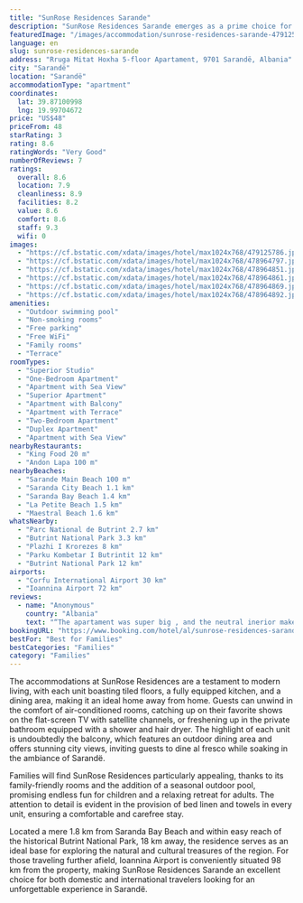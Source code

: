 ```yaml
---
title: "SunRose Residences Sarande"
description: "SunRose Residences Sarande emerges as a prime choice for travelers seeking the perfect blend of comfort and convenience in Sarandë, just a stone's throw away from the pristine Sarande Main Beach."
featuredImage: "/images/accommodation/sunrose-residences-sarande-479125786.jpg"
language: en
slug: sunrose-residences-sarande
address: "Rruga Mitat Hoxha 5-floor Apartament, 9701 Sarandë, Albania"
city: "Sarandë"
location: "Sarandë"
accommodationType: "apartment"
coordinates:
  lat: 39.87100998
  lng: 19.99704672
price: "US$48"
priceFrom: 48
starRating: 3
rating: 8.6
ratingWords: "Very Good"
numberOfReviews: 7
ratings:
  overall: 8.6
  location: 7.9
  cleanliness: 8.9
  facilities: 8.2
  value: 8.6
  comfort: 8.6
  staff: 9.3
  wifi: 0
images:
  - "https://cf.bstatic.com/xdata/images/hotel/max1024x768/479125786.jpg?k=55ef067693363b1ce34d3181b9c37170e1c4db38e370350b247bd3d0b327dbb7&o=&hp=1"
  - "https://cf.bstatic.com/xdata/images/hotel/max1024x768/478964797.jpg?k=37542fe3a5bf0d8a147c62e4e684809549cb0c388030eb4be8fc89d01e565fd4&o=&hp=1"
  - "https://cf.bstatic.com/xdata/images/hotel/max1024x768/478964851.jpg?k=9e4214767304c1fd803875a1319167b34bc865839d5dcf8ef529bea8c79a02ca&o=&hp=1"
  - "https://cf.bstatic.com/xdata/images/hotel/max1024x768/478964861.jpg?k=1376cb13ddf81dfa2d9892031f9c65d7535c78315169aacdae41026ed520cef8&o=&hp=1"
  - "https://cf.bstatic.com/xdata/images/hotel/max1024x768/478964869.jpg?k=9d96744a8c228cadeedca4eb09686ed212c30221fd14a137a117a01c4874fc46&o=&hp=1"
  - "https://cf.bstatic.com/xdata/images/hotel/max1024x768/478964892.jpg?k=cd43ec69d054d07e02d834e62fbef984461a6a2b8b2f2735a58c92285be34c33&o=&hp=1"
amenities:
  - "Outdoor swimming pool"
  - "Non-smoking rooms"
  - "Free parking"
  - "Free WiFi"
  - "Family rooms"
  - "Terrace"
roomTypes:
  - "Superior Studio"
  - "One-Bedroom Apartment"
  - "Apartment with Sea View"
  - "Superior Apartment"
  - "Apartment with Balcony"
  - "Apartment with Terrace"
  - "Two-Bedroom Apartment"
  - "Duplex Apartment"
  - "Apartment with Sea View"
nearbyRestaurants:
  - "King Food 20 m"
  - "Andon Lapa 100 m"
nearbyBeaches:
  - "Sarande Main Beach 100 m"
  - "Saranda City Beach 1.1 km"
  - "Saranda Bay Beach 1.4 km"
  - "La Petite Beach 1.5 km"
  - "Maestral Beach 1.6 km"
whatsNearby:
  - "Parc National de Butrint 2.7 km"
  - "Butrint National Park 3.3 km"
  - "Plazhi I Krorezes 8 km"
  - "Parku Kombetar I Butrintit 12 km"
  - "Butrint National Park 12 km"
airports:
  - "Corfu International Airport 30 km"
  - "Ioannina Airport 72 km"
reviews:
  - name: "Anonymous"
    country: "Albania"
    text: "“The apartament was super big , and the neutral inerior makes it more comfortable . I was in love w the balcony and white sheets . Also they had everything that u might need including iron ,hair dryer , soft towels ,kitchen equipments ,etc . Of...”"
bookingURL: "https://www.booking.com/hotel/al/sunrose-residences-sarande.en-gb.html?aid=8035640"
bestFor: "Best for Families"
bestCategories: "Families"
category: "Families"
---
```


The accommodations at SunRose Residences are a testament to modern living, with each unit boasting tiled floors, a fully equipped kitchen, and a dining area, making it an ideal home away from home. Guests can unwind in the comfort of air-conditioned rooms, catching up on their favorite shows on the flat-screen TV with satellite channels, or freshening up in the private bathroom equipped with a shower and hair dryer. The highlight of each unit is undoubtedly the balcony, which features an outdoor dining area and offers stunning city views, inviting guests to dine al fresco while soaking in the ambiance of Sarandë.

Families will find SunRose Residences particularly appealing, thanks to its family-friendly rooms and the addition of a seasonal outdoor pool, promising endless fun for children and a relaxing retreat for adults. The attention to detail is evident in the provision of bed linen and towels in every unit, ensuring a comfortable and carefree stay.

Located a mere 1.8 km from Saranda Bay Beach and within easy reach of the historical Butrint National Park, 18 km away, the residence serves as an ideal base for exploring the natural and cultural treasures of the region. For those traveling further afield, Ioannina Airport is conveniently situated 98 km from the property, making SunRose Residences Sarande an excellent choice for both domestic and international travelers looking for an unforgettable experience in Sarandë.